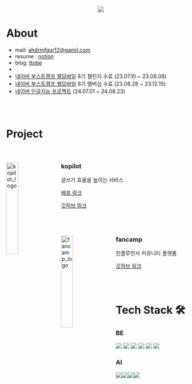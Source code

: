 <div align="center">

<img src="https://capsule-render.vercel.app/api?type=waving&color=0:bbd2c5,50:536976,100:292e49&height=150&section=header&text=👋&fontSize=40&fontColor=dddfeb&fontAlignY=30&fontAlign=50" />
</div>

# About

- mail: ahdrmfgur12@gamil.com
- resume : [notion](https://url.kr/xnne7k)
- blog: [ttobe](https://velog.io/@ttobe/posts)
- 
- [네이버 부스트캠프 웹모바일](https://boostcamp.connect.or.kr/program_wm.html) 8기 챌린지 수료 (23.07.10 ~ 23.08.08)
- [네이버 부스트캠프 웹모바일](https://boostcamp.connect.or.kr/program_wm.html) 8기 멤버십 수료 (23.08.28 ~ 23.12.15)
- [네이버 인공지능 프로젝트](https://github.com/ttobe/kopilot) (24.07.01 ~ 24.08.23)

<br>
<br>

# Project

<br>

<div>
  <img src="https://github.com/user-attachments/assets/36af89d3-1881-4b00-b679-9b4b558aec60" alt="kopilot_logo" width="25%" align="left" style="margin-right: 20px;">
  <div>
    <h3>kopilot</h3>
    <p>글쓰기 효율을 높이는 서비스</p>
    <p><a href="https://kopilot.kro.kr/">배포 링크</a></p>
    <p><a href="https://github.com/ttobe/kopilot">깃허브 링크</a></p>
  </div>
</div>

<br>
<br>

<div>
  <img src="https://github.com/ttobe/ttobe/assets/101859033/3b0a827d-c0ab-4b4e-89ff-8a9d3d4ec296" alt="fancamp_logo" width="25%" align="left" style="margin-right: 20px;">
  <div>
    <h3>fancamp</h3>
    <p>인플루언서 커뮤니티 플랫폼</p>
    <p><a href="https://github.com/ttobe/web02-fancamp">깃허브 링크</a></p>
  </div>
</div>

<br>
<br>

# Tech Stack 🛠

### BE

<img src="https://img.shields.io/badge/-NestJS-%23E0234E?logo=NestJS&logoColor=white"/> <img src="https://img.shields.io/badge/-Node.js-%23339933?logo=Node.js&logoColor=white"/> <img src="https://img.shields.io/badge/-Express-%23000000?logo=Express&logoColor=white"/> <img src="https://img.shields.io/badge/-MySQL-%234479A1?logo=MySQL&logoColor=white"/> <img src="https://img.shields.io/badge/-Spring-%236DB33F?logo=Spring&logoColor=white"/>
<img src="https://img.shields.io/badge/-Java-%23007396?logo=Java&logoColor=white"/>

### AI

<img src="https://img.shields.io/badge/Python-3776AB?style=plastic&logo=Python&logoColor=white"/><img src="https://img.shields.io/badge/PyTorch-EE4C2C?style=plastic&logo=PyTorch&logoColor=white"/><img src="https://img.shields.io/badge/TensorFlow-FF6F00?style=plastic&logo=TensorFlow&logoColor=white"/><img src="https://img.shields.io/badge/Keras-D00000?style=plastic&logo=Keras&logoColor=white"/>
